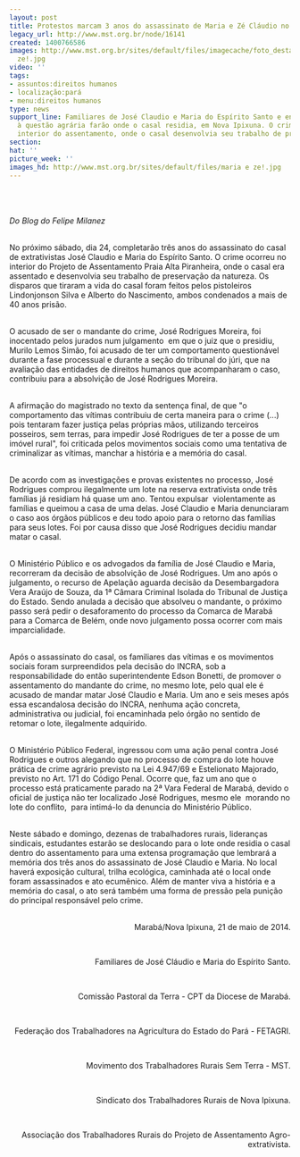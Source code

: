 ```yaml
---
layout: post
title: Protestos marcam 3 anos do assassinato de Maria e Zé Cláudio no Pará
legacy_url: http://www.mst.org.br/node/16141
created: 1400766586
images: http://www.mst.org.br/sites/default/files/imagecache/foto_destaque/maria e
  ze!.jpg
video: ''
tags:
- assuntos:direitos humanos
- localização:pará
- menu:direitos humanos
type: news
support_line: Familiares de José Claudio e Maria do Espírito Santo e entidades ligadas
  à questão agrária farão onde o casal residia, em Nova Ipixuna. O crime ocorreu no
  interior do assentamento, onde o casal desenvolvia seu trabalho de preservação.
section: 
hat: ''
picture_week: ''
images_hd: http://www.mst.org.br/sites/default/files/maria e ze!.jpg
---
```

<p><img style="margin: 10px;" src="http://www.mst.org.br/sites/default/files/maria%20e%20ze.jpeg" alt=""></p><p><br><em>Do Blog do Felipe Milanez</em></p><p><br>No próximo sábado, dia 24, completarão três anos do assassinato do casal de extrativistas José Claudio e Maria do Espírito Santo. O crime ocorreu no interior do Projeto de Assentamento Praia Alta Piranheira, onde o casal era assentado e desenvolvia seu trabalho de preservação da natureza. Os disparos que tiraram a vida do casal foram feitos pelos pistoleiros Lindonjonson Silva e Alberto do Nascimento, ambos condenados a mais de 40 anos prisão. &nbsp;</p><p><br>O acusado de ser o mandante do crime, José Rodrigues Moreira, foi inocentado pelos jurados num julgamento &nbsp;em que o juiz que o presidiu, Murilo Lemos Simão, foi acusado de ter um comportamento questionável durante a fase processual e durante a seção do tribunal do júri, que na avaliação das entidades de direitos humanos que acompanharam o caso, contribuiu para a absolvição de José Rodrigues Moreira. &nbsp;</p><p><br>A afirmação do magistrado no texto da sentença final, de que "o comportamento das vítimas contribuiu de certa maneira para o crime (...) pois tentaram fazer justiça pelas próprias mãos, utilizando terceiros posseiros, sem terras, para impedir José Rodrigues de ter a posse de um imóvel rural", foi criticada pelos movimentos sociais como uma tentativa de criminalizar as vítimas, manchar a história e a memória do casal.</p><p><br>De acordo com as investigações e provas existentes no processo, José Rodrigues comprou ilegalmente um lote na reserva extrativista onde três famílias já residiam há quase um ano. Tentou expulsar &nbsp;violentamente as famílias e queimou a casa de uma delas. José Claudio e Maria denunciaram o caso aos órgãos públicos e deu todo apoio para o retorno das famílias para seus lotes. Foi por causa disso que José Rodrigues decidiu mandar matar o casal.</p><p><br>O Ministério Público e os advogados da família de José Claudio e Maria, recorreram da decisão de absolvição de José Rodrigues. Um ano após o julgamento, o recurso de Apelação aguarda decisão da Desembargadora Vera Araújo de Souza, da 1ª Câmara Criminal Isolada do Tribunal de Justiça do Estado. Sendo anulada a decisão que absolveu o mandante, o próximo passo será pedir o desaforamento do processo da Comarca de Marabá para a Comarca de Belém, onde novo julgamento possa ocorrer com mais imparcialidade.</p><p><br>Após o assassinato do casal, os familiares das vítimas e os movimentos sociais foram surpreendidos pela decisão do INCRA, sob a responsabilidade do então superintendente Edson Bonetti, de promover o assentamento do mandante do crime, no mesmo lote, pelo qual ele é acusado de mandar matar José Claudio e Maria. Um ano e seis meses após essa escandalosa decisão do INCRA, nenhuma ação concreta, administrativa ou judicial, foi encaminhada pelo órgão no sentido de retomar o lote, ilegalmente adquirido.</p><p><br>O Ministério Público Federal, ingressou com uma ação penal contra José Rodrigues e outros alegando que no processo de compra do lote houve prática de crime agrário previsto na Lei 4.947/69 e Estelionato Majorado, previsto no Art. 171 do Código Penal. Ocorre que, faz um ano que o processo está praticamente parado na 2ª Vara Federal de Marabá, devido o oficial de justiça não ter localizado José Rodrigues, mesmo ele &nbsp;morando no lote do conflito, &nbsp;para intimá-lo da denuncia do Ministério Público.</p><p><br>Neste sábado e domingo, dezenas de trabalhadores rurais, lideranças sindicais, estudantes estarão se deslocando para o lote onde residia o casal dentro do assentamento para uma extensa programação que lembrará a memória dos três anos do assassinato de José Claudio e Maria. No local haverá exposição cultural, trilha ecológica, caminhada até o local onde foram assassinados e ato ecumênico. Além de manter viva a história e a memória do casal, o ato será também uma forma de pressão pela punição do principal responsável pelo crime.</p><p style="text-align: right;"><br>Marabá/Nova Ipixuna, 21 de maio de 2014.</p><p style="text-align: right;">&nbsp;</p><p style="text-align: right;">Familiares de José Cláudio e Maria do Espírito Santo.</p><p style="text-align: right;">&nbsp;</p><p style="text-align: right;">Comissão Pastoral da Terra - CPT da Diocese de Marabá.</p><p style="text-align: right;">&nbsp;</p><p style="text-align: right;">Federação dos Trabalhadores na Agricultura do Estado do Pará - FETAGRI.</p><p style="text-align: right;">&nbsp;</p><p style="text-align: right;">Movimento dos Trabalhadores Rurais Sem Terra - MST.</p><p style="text-align: right;">&nbsp;</p><p style="text-align: right;">Sindicato dos Trabalhadores Rurais de Nova Ipixuna.</p><p style="text-align: right;">&nbsp;</p><p style="text-align: right;">Associação dos Trabalhadores Rurais do Projeto de Assentamento Agro-extrativista.</p><p style="text-align: right;">&nbsp;</p>
